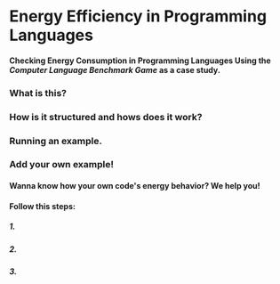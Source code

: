 # Energy Efficiency in Programming Languages
#### Checking Energy Consumption in Programming Languages Using the _Computer Language Benchmark Game_ as a case study.

### What is this?


### How is it structured and hows does it work?



### Running an example.


### Add your own example!
#### Wanna know how your own code's energy behavior? We help you!
#### Follow this steps:

##### 1. 

##### 2. 

##### 3. 
